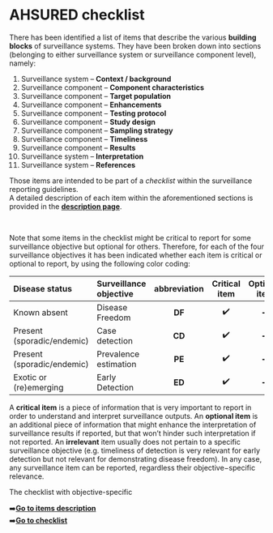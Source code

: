 # AHSURED checklist  
There has been identified a list of items that describe the various **building blocks** of surveillance systems. They have been broken down into sections (belonging to either surveillance system or surveillance component level), namely:
1. Surveillance system – **Context / background**
2. Surveillance component – **Component characteristics**
3. Surveillance component – **Target population**
4. Surveillance component – **Enhancements**
5. Surveillance component – **Testing protocol**
6. Surveillance component – **Study design**
7. Surveillance component – **Sampling strategy**
8. Surveillance component – **Timeliness**
9. Surveillance component – **Results**
10. Surveillance system – **Interpretation**
11. Surveillance system – **References**  

Those items are intended to be part of a *checklist* within the surveillance reporting guidelines.  
A detailed description of each item within the aforementioned sections is provided in the [**description page**](https://github.com/SVA-SE/AHSURED/wiki/Description-of-surveillance-items-in-the-checklist).

&nbsp;

Note that some items in the checklist might be critical to report for some surveillance objective but optional for others. Therefore, for each of the four surveillance objectives it has been indicated whether each item is critical or optional to report, by using the following color coding: 

| Disease status  | Surveillance objective   | abbreviation| Critical item| Optional item| Irrelevant item|
| :---         |  :---         |     :---:      | :---: | :---:  | :---: |
| Known absent | Disease Freedom | **DF** |:heavy_check_mark: |:heavy_minus_sign:|:x:|  :x:|
| Present (sporadic/endemic) | Case detection | **CD** |:heavy_check_mark: |:heavy_minus_sign:|:x:|  :x:|
| Present (sporadic/endemic) | Prevalence estimation | **PE** |:heavy_check_mark: |:heavy_minus_sign:|:x:|  :x:|
| Exotic or (re)emerging| Early Detection | **ED** |:heavy_check_mark: |:heavy_minus_sign:|:x:|  :x:|

A **critical item** is a piece of information that is very important to report in order to understand and interpret surveillance outputs. An **optional item** is an additional piece of information that might enhance the interpretation of surveillance results if reported, but that won’t hinder such interpretation if not reported. An **irrelevant** item usually does not pertain to a specific surveillance objective (e.g. timeliness of detection is very relevant for early detection but not relevant for demonstrating disease freedom). In any case, any surveillance item can be reported, regardless their objective−specific relevance. 

The checklist with objective-specific 

:arrow_right:[**Go to items description**](https://github.com/SVA-SE/AHSURED/wiki/Description-of-surveillance-items-in-the-checklist)  
:arrow_right:[**Go to checklist**](https://github.com/SVA-SE/AHSURED/wiki/AHSURED-checklist)